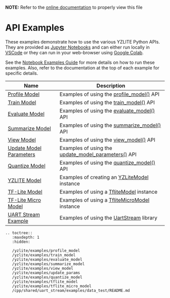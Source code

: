 __NOTE:__ Refer to the [online documentation](https://github.com/chenxingqiang/yzlite) to properly view this file

# API Examples

These examples demonstrate how to use the various YZLITE Python APIs.
They are provided as [Jupyter Notebooks](https://jupyter.org) and  can either run
locally in [VSCode](https://code.visualstudio.com) or they can run in your web-browser using [Google Colab](https://colab.research.google.com/notebooks/welcome.ipynb).

See the [Notebook Examples Guide](./guides/notebook_examples_guide.md) for more details on how to run these examples.
Also, refer to the documentation at the top of each example for specific details.

| Name                                                                                            | Description                                                                                                                                       |
| ----------------------------------------------------------------------------------------------- | ------------------------------------------------------------------------------------------------------------------------------------------------- |
| [Profile Model](https://github.com/chenxingqiang/yzlite/yzlite/examples/profile_model.html)            | Examples of using the [profile_model()](https://github.com/chenxingqiang/yzlite/docs/python_api/operations/profile.html) API                           |
| [Train Model](https://github.com/chenxingqiang/yzlite/yzlite/examples/train_model.html)                | Examples of using the [train_model()](https://github.com/chenxingqiang/yzlite/docs/python_api/operations/train.html) API                               |
| [Evaluate Model](https://github.com/chenxingqiang/yzlite/yzlite/examples/evaluate_model.html)          | Examples of using the [evaluate_model()](https://github.com/chenxingqiang/yzlite/docs/python_api/operations/evaluate.html) API                         |
| [Summarize Model](https://github.com/chenxingqiang/yzlite/yzlite/examples/summarize_model.html)        | Examples of using the [summarize_model()](https://github.com/chenxingqiang/yzlite/docs/python_api/operations/summarize.html) API                       |
| [View Model](https://github.com/chenxingqiang/yzlite/yzlite/examples/view_model.html)                  | Examples of using the [view_model()](https://github.com/chenxingqiang/yzlite/docs/python_api/operations/view.html) API                                 |
| [Update Model Parameters](https://github.com/chenxingqiang/yzlite/yzlite/examples/update_params.html)  | Examples of using the [update_model_parameters()](https://github.com/chenxingqiang/yzlite/docs/python_api/operations/update_model_parameters.html) API |
| [Quantize Model](https://github.com/chenxingqiang/yzlite/yzlite/examples/quantize_model.html)          | Examples of using the [quantize_model()](https://github.com/chenxingqiang/yzlite/docs/python_api/operations/quantize.html) API                         |
| [YZLITE Model](https://github.com/chenxingqiang/yzlite/docs/python_api/models/index.html)              | Examples of creating an [YZLiteModel](https://github.com/chenxingqiang/yzlite/docs/python_api/yzlite_model/index.html) instance                            |
| [TF-Lite Model](https://github.com/chenxingqiang/yzlite/yzlite/examples/tflite_model.html)             | Examples of using a [TfliteModel](https://github.com/chenxingqiang/yzlite/docs/python_api/tflite_model/index.html) instance                            |
| [TF-Lite Micro Model](https://github.com/chenxingqiang/yzlite/yzlite/examples/tflite_micro_model.html) | Examples of using a [TfliteMicroModel](https://github.com/chenxingqiang/yzlite/docs/python_api/tflite_micro_model/index.html) instance                 |
| [UART Stream Example](https://github.com/chenxingqiang/yzlite/cpp/shared/uart_stream/examples/data_test/README.html) | Examples of using the [UartStream](https://github.com/chenxingqiang/yzlite/docs/python_api/utils/uart_stream/index.html) library       |

```{eval-rst}
.. toctree::
   :maxdepth: 1
   :hidden:

   /yzlite/examples/profile_model
   /yzlite/examples/train_model
   /yzlite/examples/evaluate_model
   /yzlite/examples/summarize_model
   /yzlite/examples/view_model
   /yzlite/examples/update_params
   /yzlite/examples/quantize_model
   /yzlite/examples/tflite_model
   /yzlite/examples/tflite_micro_model
   /cpp/shared/uart_stream/examples/data_test/README.md
```
